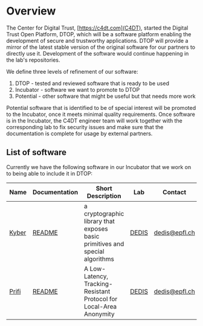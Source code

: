 # Overview

The Center for Digital Trust, [https://c4dt.com](C4DT), started the 
Digital Trust Open Platform, DTOP, which will be a software platform enabling the development
of secure and trustworthy applications. DTOP will provide a mirror of the latest stable version
of the original software for our partners to directly use it. Development of the software
would continue happening in the lab's repositories.

We define three levels of refinement of our software:

1. DTOP - tested and reviewed software that is ready to be used
2. Incubator - software we want to promote to DTOP
3. Potential - other software that might be useful but that needs more work

Potential software that is identified to be of special interest will be promoted to the Incubator, 
once it meets minimal quality requirements.
Once software is in the Incubator, the C4DT engineer team will work together with the corresponding
lab to fix security issues and make sure that the documentation is complete for usage by
external partners.

## List of software

Currently we have the following software in our Incubator that we work on to being able
to include it in DTOP:

|Name|Documentation|Short Description|Lab|Contact|
|---|---|---|---|---|
|[Kyber](https://gopkg.in/dedis/kyber.v2)|[README](https://gopkg.in/dedis/kyber.v2/README.md)|a cryptographic library that exposes basic primitives and special algorithms|[DEDIS](https://dedis.epfl.ch)|dedis@epfl.ch|
|[Prifi](https://github.com/dedis/prifi)|[README](https://github.com/dedis/prifi/README.md)|A Low-Latency, Tracking-Resistant Protocol for Local-Area Anonymity|[DEDIS](https://dedis.epfl.ch)|dedis@epfl.ch|

